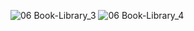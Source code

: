 ![06 Book-Library_3](https://github.com/VladimirovMario/JS-Advanced/assets/103949296/28d40126-3f85-4eb6-a423-1bd0260b6c35)
![06 Book-Library_4](https://github.com/VladimirovMario/JS-Advanced/assets/103949296/25909f0e-6623-465d-b4d9-06a109f2ca44)
